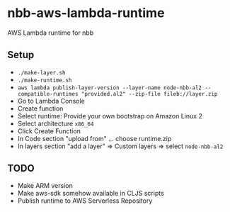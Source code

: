 # nbb-aws-lambda-runtime
AWS Lambda runtime for nbb

## Setup

* `./make-layer.sh`
* `./make-runtime.sh`
* `aws lambda publish-layer-version --layer-name node-nbb-al2 --compatible-runtimes "provided.al2" --zip-file fileb://layer.zip`
* Go to Lambda Console
* Create function
* Select runtime: Provide your own bootstrap on Amazon Linux 2
* Select architecture `x86_64`
* Click Create Function
* In Code section "upload from" ... choose runtime.zip 
* In layers section "add a layer" => Custom layers => select `node-nbb-al2`

## TODO

* Make ARM version
* Make aws-sdk somehow available in CLJS scripts
* Publish runtime to AWS Serverless Repository
